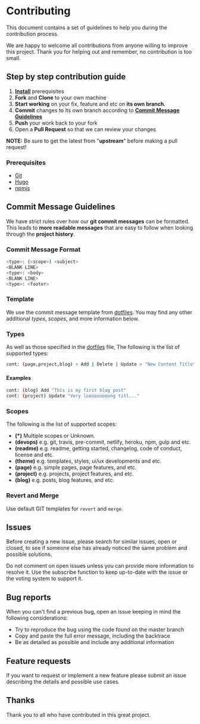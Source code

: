 # Contributing

This document contains a set of guidelines to help you during the contribution
process.

We are happy to welcome all contributions from anyone willing to improve this
project. Thank you for helping out and remember, no contribution is too small.

## Step by step contribution guide

1. [**Install**](#prerequisites) prerequisites
2. **Fork** and **Clone** to your own machine
3. **Start working** on your fix, feature and etc on **its own branch**.
4. **Commit** changes to its own branch according to
   [**Commit Message Guidelines**](#commit-message-guidelines)
5. **Push** your work back to your fork
6. Open a **Pull Request** so that we can review your changes

**NOTE:** Be sure to get the latest from "**upstream**" before making a pull
request!

### Prerequisites

- [Git](https://git-scm.com/downloads)
- [Hugo](https://gohugo.io/getting-started/installing/)
- [npmjs](https://www.npmjs.com/get-npm)

## Commit Message Guidelines

We have strict rules over how our **git commit messages** can be formatted. This
leads to **more readable messages** that are easy to follow when looking through
the **project history**.

### Commit Message Format

```sh
<type>: (<scope>) <subject>
<BLANK LINE>
<type>: <body>
<BLANK LINE>
<type>: <footer>
```

### Template

We use the commit message template from [dotfiles]. You may find any other
additional *types*, *scopes*, and more information below.

[dotfiles]: https://github.com/erdaltsksn/dotfiles/blob/master/git/.gittemplate

### Types

As well as those specified in the [dotfiles] file, The following is the list of
supported types:

```sh
cont: (page,project,blog) < Add | Delete | Update > "New Content Title"
```

#### Examples

```sh
cont: (blog) Add "This is my first blog post"
cont: (project) Update "Very looooooooong titl..."
```

### Scopes

The following is the list of supported scopes:

- **(*)** Multiple scopes or Unknown.
- **(devops)** e.g. git, travis, pre-commit, netlify, heroku, npm, gulp and etc.
- **(readme)** e.g. readme, getting started, changelog, code of conduct, license
  and etc.
- **(theme)** e.g. templates, styles, ui/ux developments and etc.
- **(page)** e.g. simple pages, page features, and etc.
- **(project)** e.g. projects, project features, and etc.
- **(blog)** e.g. posts, blog features, and etc.

### Revert and Merge

Use default GIT templates for `revert` and `merge`.

## Issues

Before creating a new issue, please search for similar issues, open or closed,
to see if someone else has already noticed the same problem and possible
solutions.

Do not comment on open issues unless you can provide more information to resolve
it. Use the subscribe function to keep up-to-date with the issue or the voting
system to support it.

## Bug reports

When you can't find a previous bug, open an issue keeping in mind the following
considerations:

- Try to reproduce the bug using the code found on the master branch
- Copy and paste the full error message, including the backtrace
- Be as detailed as possible and include any additional information

## Feature requests

If you want to request or implement a new feature please submit an issue
describing the details and possible use cases.

## Thanks

Thank you to all who have contributed in this great project.
